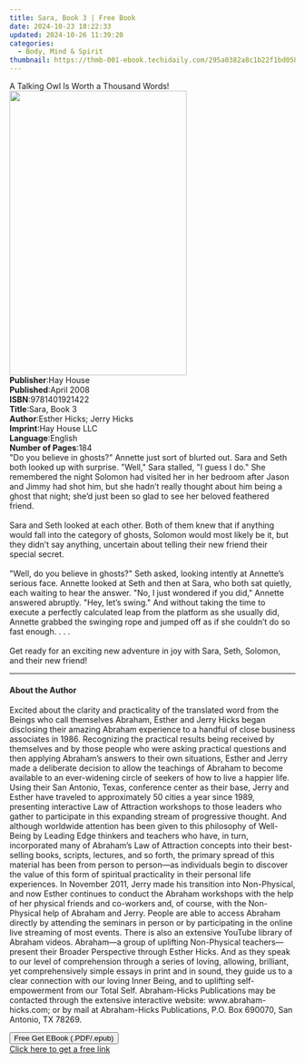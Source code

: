 ```yaml
---
title: Sara, Book 3 | Free Book
date: 2024-10-23 18:22:33
updated: 2024-10-26 11:39:20
categories:
  - Body, Mind & Spirit
thumbnail: https://thmb-001-ebook.techidaily.com/295a0382a8c1b22f1bd058e6cc1e999d6abfd085aa464144fa2e9493878a0c40.jpg
---
```

<main id="book-container">
  <div class="flex flex-col">
    <div class="book-brief flex-1 py-6 px-4 sm:p-6 md:py-10 md:px-8">
      <!-- brief-->
      <div class="book-brief-main">
        A Talking Owl Is Worth a Thousand Words!
      </div>
    </div>
    <div
      class="book-meta-info flex-1 grid gap-4 col-start-1 col-end-3 row-start-1 sm:mb-6 sm:grid-cols-4 lg:gap-6 lg:col-start-2 lg:row-end-6 lg:row-span-6 lg:mb-0"
    >
      <div
        class="book-meta-info-left place-content-center mt-4 p-4 text-sm leading-6 col-start-2 col-span-2 dark:text-slate-400"
      >
        <img
          class="w-full h-500 object-cover rounded-lg sm:h-255 sm:col-span-2 lg:col-span-full"
          src="https://img-001-ebook.techidaily.com/e2c2753ab45c494156f624fb86376d247a54523bc41d94fbcfd4126792a345f2.jpg"
          alt=""
          width="312"
          height="500"
        />
      </div>
      <div
        class="book-meta-info-right mt-2 col-start-1 row-start-2 col-span-3 self-center"
      >
        <!-- meta data  -->
        <div class="flex flex-col px-4 md:px-8">
          <div class="flex-1">
            <strong>Publisher</strong>:<span class="px-2">Hay House</span>
          </div>
          <div class="flex-1">
            <strong>Published</strong>:<span class="px-2">April 2008</span>
          </div>
          <div class="flex-1">
            <strong>ISBN</strong>:<span class="px-2">9781401921422</span>
          </div>
          <div class="flex-1">
            <strong>Title</strong>:<span class="px-2">Sara, Book 3</span>
          </div>
          <div class="flex-1">
            <strong>Author</strong>:<span class="px-2"
              >Esther Hicks; Jerry Hicks</span
            >
          </div>
          <div class="flex-1">
            <strong>Imprint</strong>:<span class="px-2">Hay House LLC</span>
          </div>
          <div class="flex-1">
            <strong>Language</strong>:<span class="px-2">English</span>
          </div>
          <div class="flex-1">
            <strong>Number of Pages</strong>:<span class="px-2">184</span>
          </div>
        </div>
      </div>
    </div>
    <div class="book-description flex-1 py-6 px-4 sm:p-6 md:py-10 md:px-8">
      <div class="book-description-main">
        <div accordion-content="" id="description">
          "Do you believe in ghosts?" Annette just sort of blurted out. Sara and
          Seth both looked up with surprise. "Well," Sara stalled, "I guess I
          do." She remembered the night Solomon had visited her in her bedroom
          after Jason and Jimmy had shot him, but she hadn’t really thought
          about him being a ghost that night; she’d just been so glad to see her
          beloved feathered friend. <br /><br />Sara and Seth looked at each
          other. Both of them knew that if anything would fall into the category
          of ghosts, Solomon would most likely be it, but they didn’t say
          anything, uncertain about telling their new friend their special
          secret. <br /><br />"Well, do you believe in ghosts?" Seth asked,
          looking intently at Annette’s serious face. Annette looked at Seth and
          then at Sara, who both sat quietly, each waiting to hear the answer.
          "No, I just wondered if you did," Annette answered abruptly. "Hey,
          let’s swing." And without taking the time to execute a perfectly
          calculated leap from the platform as she usually did, Annette grabbed
          the swinging rope and jumped off as if she couldn’t do so fast enough.
          . . .<br /><br />Get ready for an exciting new adventure in joy with
          Sara, Seth, Solomon, and their new friend!
        </div>
        <div class="accordion-fader"></div>
      </div>
    </div>
    <div class="book-excerpts flex-1 py-6 px-4 sm:p-6 md:py-10 md:px-8">
      <!-- excerpts-->
      <div class="book-excerpts-main">
        <hr />
        <h4 class="placeholder placeholder-heading">
          <span>About the Author</span>
        </h4>
        <p>
          Excited about the clarity and practicality of the translated word from
          the Beings who call themselves Abraham, Esther and Jerry Hicks began
          disclosing their amazing Abraham experience to a handful of close
          business associates in 1986. Recognizing the practical results being
          received by themselves and by those people who were asking practical
          questions and then applying Abraham’s answers to their own situations,
          Esther and Jerry made a deliberate decision to allow the teachings of
          Abraham to become available to an ever-widening circle of seekers of
          how to live a happier life. Using their San Antonio, Texas, conference
          center as their base, Jerry and Esther have traveled to approximately
          50 cities a year since 1989, presenting interactive Law of Attraction
          workshops to those leaders who gather to participate in this expanding
          stream of progressive thought. And although worldwide attention has
          been given to this philosophy of Well-Being by Leading Edge thinkers
          and teachers who have, in turn, incorporated many of Abraham’s Law of
          Attraction concepts into their best-selling books, scripts, lectures,
          and so forth, the primary spread of this material has been from person
          to person—as individuals begin to discover the value of this form of
          spiritual practicality in their personal life experiences. In November
          2011, Jerry made his transition into Non-Physical, and now Esther
          continues to conduct the Abraham workshops with the help of her
          physical friends and co-workers and, of course, with the Non-Physical
          help of Abraham and Jerry. People are able to access Abraham directly
          by attending the seminars in person or by participating in the online
          live streaming of most events. There is also an extensive YouTube
          library of Abraham videos. Abraham—a group of uplifting Non-Physical
          teachers—present their Broader Perspective through Esther Hicks. And
          as they speak to our level of comprehension through a series of
          loving, allowing, brilliant, yet comprehensively simple essays in
          print and in sound, they guide us to a clear connection with our
          loving Inner Being, and to uplifting self-empowerment from our Total
          Self. Abraham-Hicks Publications may be contacted through the
          extensive interactive website: www.abraham-hicks.com; or by mail at
          Abraham-Hicks Publications, P.O. Box 690070, San Antonio, TX 78269.
        </p>
      </div>
    </div>
    <div
      class="book-about-author flex-1 py-6 px-4 sm:p-6 md:py-10 md:px-8"
    ></div>
    <div class="book-free-get flex-1 py-6 px-4 sm:p-6 md:py-10 md:px-8">
      <button
        id="btn-free-get"
        class="bg-blue-500 hover:bg-blue-700 text-white font-bold py-2 px-4 rounded"
      >
        Free Get EBook (.PDF/.epub)
      </button>
      <div id="countdown-display" class="px-2 text-lg mt-2"></div>
      <a
        id="free-link"
        class="hidden bg-blue-500 hover:bg-blue-700 text-white font-bold py-2 px-4 rounded"
        href="https://www.ebooks.com/en-us/book/96317723/sara-book-3/esther-hicks/"
        target="_blank"
        >Click here to get a free link</a
      >
    </div>
    <script>
      let countdownTime = 0;
      let countdownInterval = null;
      document
        .getElementById('btn-free-get')
        .addEventListener('click', startCountdown);
      function startCountdown() {
        countdownTime = new Date().getTime() + 60000 * 3;
        countdownInterval = setInterval(updateCountdown, 1000);
        document.getElementById('btn-free-get').disabled = true;
        document
          .getElementById('btn-free-get')
          .classList.add('bg-gray-500', 'cursor-not-allowed');
      }
      function updateCountdown() {
        let currentTime = new Date().getTime();
        let timeLeft = countdownTime - currentTime;
        let secondsLeft = Math.floor(timeLeft / 1000);
        document.getElementById('countdown-display').innerHTML =
          `Remaining time: ${secondsLeft} seconds.`;
        if (secondsLeft <= 0) {
          clearInterval(countdownInterval);
          document.getElementById('btn-free-get').classList.add('hidden');
          document.getElementById('free-link').classList.remove('hidden');
          document.getElementById('countdown-display').innerHTML = '';
        }
      }
    </script>
  </div>
</main>
